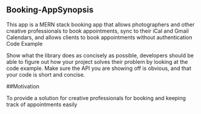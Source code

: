 ## Booking-AppSynopsis

This app is a MERN stack booking app that allows photographers and other creative professionals to book appointments, sync to their iCal and Gmail Calendars, and allows clients to book appointments without authentication
Code Example

Show what the library does as concisely as possible, developers should be able to figure out how your project solves their problem by looking at the code example. Make sure the API you are showing off is obvious, and that your code is short and concise.

##Motivation

To provide a solution for creative professionals for booking and keeping track of appointments easily


